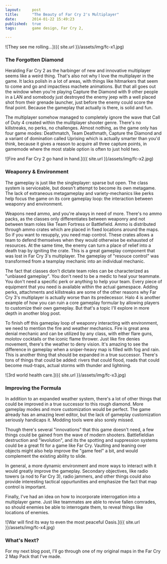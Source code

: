 ```yaml
---
layout: 	post
title:  	"The Beauty of Far Cry 2's Multiplayer"
date:   	2014-01-22 15:49:23
published:	true
tags:		game design, Far Cry 2,

---
```


![They see me rolling...]({{ site.url }}/assets/img/fc-x1.jpg)
### The Forgotten Diamond

Heralding Far Cry 2 as the harbinger of new and innovative multiplayer seems like a weird thing. That's also not why I love the multiplayer in the game. It lacks polish in a lot of areas, with things like hitmarkers that seem to come and go and impactless machete animations. But that all goes out the window when you're playing Capture the Diamond with 9 other people in a LAN and somebody just destroyed the enemy jeep with a well placed shot from their grenade launcher, just before the enemy could score the final point. Because the gameplay that actually is there, is solid and fun.

The multiplayer somehow managed to completely ignore the wave that Call of Duty 4 created within the mulitplayer shooter genre. There's no killstreaks, no perks, no challenges. Almost nothing, as the game only has four game modes: Deathmatch, Team Deathmath, Capture the Diamond and a variant of domination called Uprising which is actually smarter than you'd think, because it gives a reason to acquire all three capture points, in gamemode where the most stable option is often to just hold two.

![Fire and Far Cry 2 go hand in hand.]({{ site.url }}/assets/img/fc-x2.jpg)
### Weaponry & Environment

The gameplay is just like the singleplayer: sparse but open. The class system is serviceable, but doesn't attempt to become its own metagame. The lack of extraneous metagameplay and variety-mechanics like perks help focus the game on its core gameplay loop: the interaction between weaponry and environment.

Weapons need ammo, and you're always in need of more. There's no ammo packs, as the classes only differentiates between weaponry and not between team roles like Team Fortress or Battlefield. Ammo is distributed through ammo crates which are placed in fixed locations around the maps. So if you want to resupply, you need map control. These crates allows a team to defend themselves when they would otherwise be exhausted of resources. At the same time, the enemy can turn a place of relief into a death trap by igniting the crate. This is a great gameplay component that was lost in Far Cry 3's multiplayer. The gameplay of "resouce control" was transformed from a teamplay mechanic into an individual mechanic.

The fact that classes don't dictate team roles can be characterized as "unbiased gameplay". You don't need to be a medic to heal your teammate. You don't need a specific perk or anything to help your team. Every piece of equipment that you need is available within the actual gamespace. Adding perks, attachments and killstreaks are some of the other reasons why Far Cry 3's multiplayer is actually worse than its predecessor. Halo 4 is another example of how you can ruin a core gameplay formular by allowing players to customize their own gameplay. But that's a topic I'll explore in more depth in another blog post.

To finish off this gameplay loop of weaponry interacting with environment, we need to mention the fire and weather mechanics. Fire is great area denial mechanic and can be utilized by any class, with either flare guns, molotov cocktails or the iconic flame thrower. Just like fire denies movement, there's the weather to deny vision. It's amazing to see the difference in gameplay when a sniper-heavy map is filled with fog and rain. This is another thing that should be expanded in a true successor. There's tons of things that could be added: rivers that could flood, roads that could become mud-traps, actual storms with thunder and lightning.

![3rd world health care.]({{ site.url }}/assets/img/fc-x3.jpg)
### Improving the Formula

In addition to an expanded weather system, there's a lot of other things that could be improved in a true successor to this rough diamond. More gameplay modes and more customization would be perfect. The game already has an amazing level editor, but the lack of gameplay customization seriously handicaps it. Modding tools were also sorely missed.

Though there's several "innovations" that this game doesn't need, a few things could be gained from the wave of modern shooters. Battlefieldian destruction and "levolution", and its the spotting and suppression systems could be a great fit for a game like Far Cry. Vaulting and leaning over objects might also help improve the "game feel" a bit, and would complement the existing ability to slide.

In general, a more dynamic environment and more ways to interact with it would greatly improve the gameplay. Secondary objectives, like radio towers (a nod to Far Cry 3), radio jammers, and other things could also provide interesting tactical oppurtunities and emphasize the fact that map control is important.

Finally, I've had an idea on how to incorporate interrogation into a multiplayer game. Just like teammates are able to revive fallen comrades, so should enemies be able to interrogate them, to reveal things like locations of enemies.

![War will find its way to even the most peaceful Oasis.]({{ site.url }}/assets/img/fc-x4.jpg)
### What's Next?

For my next blog post, I'll go through one of my original maps in the Far Cry 2 Map Pack that I've made.